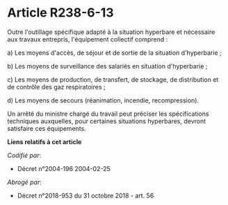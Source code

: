 # Article R238-6-13

Outre l'outillage spécifique adapté à la situation hyperbare et nécessaire aux travaux entrepris, l'équipement collectif
comprend :

a) Les moyens d'accès, de séjour et de sortie de la situation d'hyperbarie ;

b) Les moyens de surveillance des salariés en situation d'hyperbarie ;

c) Les moyens de production, de transfert, de stockage, de distribution et de contrôle des gaz respiratoires ;

d) Les moyens de secours (réanimation, incendie, recompression).

Un arrêté du ministre chargé du travail peut préciser les spécifications techniques auxquelles, pour certaines situations
hyperbares, devront satisfaire ces équipements.

**Liens relatifs à cet article**

_Codifié par_:

  - Décret n°2004-196 2004-02-25

_Abrogé par_:

  - Décret n°2018-953 du 31 octobre 2018 - art. 56
